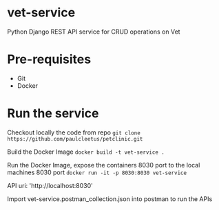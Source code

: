 # vet-service
Python Django REST API service for CRUD operations on Vet

# Pre-requisites
- Git 
- Docker

# Run the service

Checkout locally the code from repo
`git clone https://github.com/paulcleetus/petclinic.git`

Build the Docker Image
`docker build -t vet-service .`

Run the Docker Image, expose the containers 8030 port to the local machines 8030 port
`docker run -it -p 8030:8030 vet-service`

API uri:
'http://localhost:8030'

Import vet-service.postman_collection.json into postman to run the APIs
